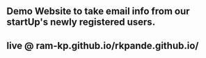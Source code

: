 ## Demo Website to take email info from our startUp's newly registered users.
## live @ ram-kp.github.io/rkpande.github.io/
